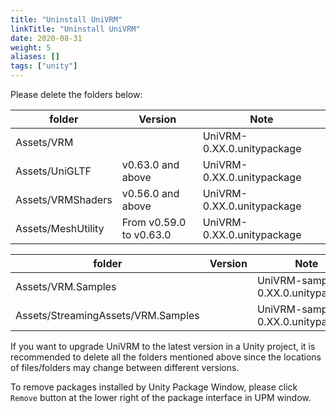 ```yaml
---
title: "Uninstall UniVRM"
linkTitle: "Uninstall UniVRM"
date: 2020-08-31
weight: 5
aliases: []
tags: ["unity"]
---
```


Please delete the folders below:

| folder             | Version                 | Note                       |
|--------------------|-------------------------|----------------------------|
| Assets/VRM         |                         | UniVRM-0.XX.0.unitypackage |
| Assets/UniGLTF     | v0.63.0 and above       | UniVRM-0.XX.0.unitypackage |
| Assets/VRMShaders  | v0.56.0 and above       | UniVRM-0.XX.0.unitypackage |
| Assets/MeshUtility | From v0.59.0 to v0.63.0 | UniVRM-0.XX.0.unitypackage |

| folder                             | Version | Note                               |
|------------------------------------|---------|------------------------------------|
| Assets/VRM.Samples                 |         | UniVRM-samples-0.XX.0.unitypackage |
| Assets/StreamingAssets/VRM.Samples |         | UniVRM-samples-0.XX.0.unitypackage |

If you want to upgrade UniVRM to the latest version in a Unity project, it is recommended to delete all the folders mentioned above since the locations of files/folders may change between different versions.

To remove packages installed by Unity Package Window, please click `Remove` button at the lower right of the package interface in UPM window.
